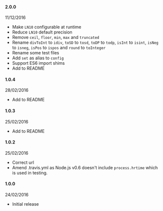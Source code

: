 #### 2.0.0
11/12/2016
* Make `LN10` configurable at runtime
* Reduce `LN10` default precision
* Remove `ceil`, `floor`, `min`, `max` and `truncated`
* Rename `divToInt` to `idiv`, `toSD` to `tosd`, `toDP` to `todp`, `isInt` to `isint`, `isNeg` to `isneg`, `isPos` to `ispos` and `round` to `toInteger`
* Rename some test files
* Add `set` as alias to `config`
* Support ES6 import shims
* Add to README

#### 1.0.4
28/02/2016
* Add to README

#### 1.0.3
25/02/2016
* Add to README

#### 1.0.2
25/02/2016
* Correct url
* Amend .travis.yml as Node.js v0.6 doesn't include `process.hrtime` which is used in testing.

#### 1.0.0
24/02/2016
* Initial release
